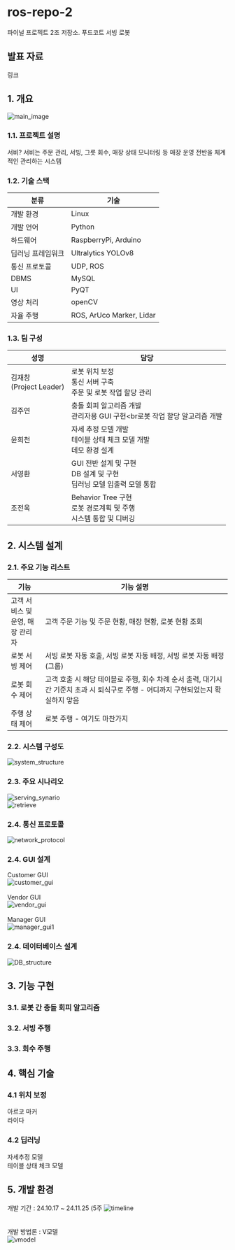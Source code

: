 # ros-repo-2
파이널 프로젝트 2조 저장소. 푸드코트 서빙 로봇
## 발표 자료
링크
## 1. 개요
![main_image](https://github.com/user-attachments/assets/16a02216-99ca-4f24-ab51-0b98795a14fa)

### 1.1. 프로젝트 설명
서비?
서비는 주문 관리, 서빙, 그릇 회수, 매장 상태 모니터링 등 매장 운영 전반을 체계적인 관리하는 시스템
### 1.2. 기술 스택
|분류|기술|
|-----|-----|
|개발 환경|Linux|
|개발 언어|Python|
|하드웨어|RaspberryPi, Arduino|
|딥러닝 프레임워크|Ultralytics YOLOv8|
|통신 프로토콜|UDP, ROS|
|DBMS|MySQL|
|UI|PyQT|
|영상 처리|openCV|
|자율 주행|ROS, ArUco Marker, Lidar|
### 1.3. 팀 구성
|성명|담당|
|----|-----|
|김재창 <br> (Project Leader)| 로봇 위치 보정<br> 통신 서버 구축<br>주문 및 로봇 작업 할당 관리| 
|김주연| 충돌 회피 알고리즘 개발<br>관리자용 GUI 구현<br로봇 작업 할당 알고리즘 개발|
|윤희천| 자세 추정 모델 개발<br>테이블 상태 체크 모델 개발<br>데모 환경 설계| 
|서영환| GUI 전반 설계 및 구현<br>DB 설계 및 구현<br>딥러닝 모델 입출력 모델 통합|
|조전욱| Behavior Tree 구현 <br>로봇 경로계획 및 주행<br>시스템 통합 및 디버깅|
## 2. 시스템 설계
### 2.1. 주요 기능 리스트
| 기능    | 기능 설명 |
|----------|---------------|
| 고객 서비스 및 <br>운영, 매장 관리자 | 고객 주문 기능 및 주문 현황, 매장 현황, 로봇 현황 조회 |, 
| 로봇 서빙 제어   | 서빙 로봇 자동 호출, 서빙 로봇 자동 배정, 서빙 로봇 자동 배정 (그룹)|
| 로봇 회수 제어   | 고객 호출 시 해당 테이블로 주행, 회수 차례 순서 출력, 대기시간 기준치 초과 시 퇴식구로 주행 - 어디까지 구현되었는지 확실하지 앟음 | 
| 주행 상태 제어   | 로봇 주행 - 여기도 마찬가지 
### 2.2. 시스템 구성도
![system_structure](https://github.com/user-attachments/assets/df17b161-81dc-4d0f-9514-bc72f5c13e40)
### 2.3. 주요 시나리오
![serving_synario](https://github.com/user-attachments/assets/bc9a5ac8-7612-4432-b5de-f85510f6f0c9)
<br>![retrieve](https://github.com/user-attachments/assets/b0137171-ab0b-4f39-9397-3bc815f83644)
### 2.4. 통신 프로토콜
![network_protocol](https://github.com/user-attachments/assets/a82f8b8d-4349-42eb-a1ee-5a02a0956240)
### 2.4. GUI 설계
Customer GUI<br>
![customer_gui](https://github.com/user-attachments/assets/30148a26-b684-46f7-859a-590b0379e447)
<br><br>Vendor GUI<br>
![vendor_gui](https://github.com/user-attachments/assets/d350bd1c-1639-4718-b318-4f54f543311c)
<br><br>Manager GUI<br>
![manager_gui1](https://github.com/user-attachments/assets/17901211-5531-4e51-b82f-1519852eff81)
### 2.4. 데이터베이스 설계
![DB_structure](https://github.com/user-attachments/assets/dc8d1728-9747-4861-ad4e-f8d0853a5b8b)
## 3. 기능 구현
### 3.1. 로봇 간 충돌 회피 알고리즘
### 3.2. 서빙 주행
### 3.3. 회수 주행
## 4. 핵심 기술
### 4.1 위치 보정
아르코 마커
<br> 라이다
### 4.2 딥러닝
자세추정 모델
<br> 테이블 상태 체크 모델
## 5. 개발 환경
개발 기간 : 24.10.17 ~ 24.11.25 (5주
![timeline](https://github.com/user-attachments/assets/ae7ca6c8-e6dd-41f2-94b1-6f3422da15b0)
<br><br><br>
개발 방법론 : V모델<br>
![vmodel](https://github.com/user-attachments/assets/a6e1c5d1-9abc-46c3-a782-83bd78243baf)
